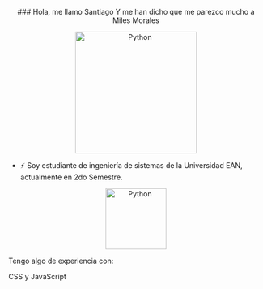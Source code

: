 <p style="text-align: center; ">
### Hola, me llamo Santiago
Y me han dicho que me parezco mucho a Miles Morales
<br>
<p align="center"><img class="miles" alt="Python" width="240px" src="https://user-images.githubusercontent.com/102564125/161393499-a2dbb249-d713-4f2e-88cb-371e0defdae5.gif">

- ⚡ Soy estudiante de ingeniería de sistemas de la Universidad EAN, actualmente en 2do Semestre.
<p align="center">
 <img alt="Python" width="120px" src="https://user-images.githubusercontent.com/102564125/160727969-596c0d02-7876-4f48-839e-2ec22ff828ca.gif">


Tengo algo de experiencia con: 

CSS y JavaScript


